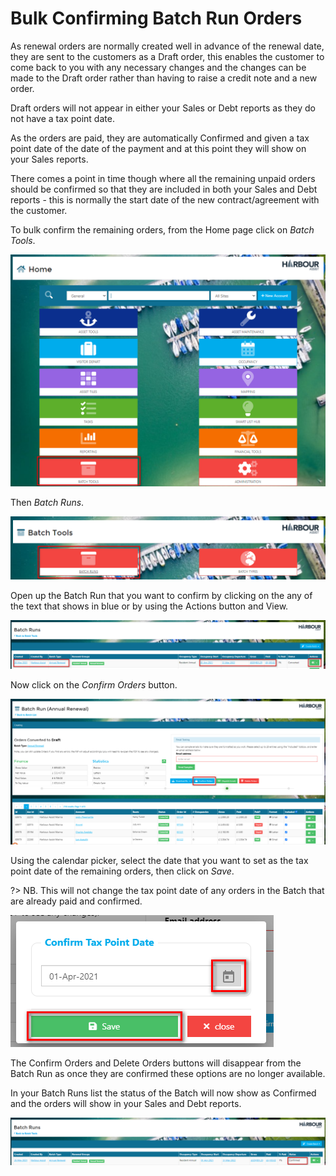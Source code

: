 # Bulk Confirming Batch Run Orders

As renewal orders are normally created well in advance of the renewal date, they are sent to the customers as a Draft order, this enables the customer to come back to you with any necessary changes and the changes can be made to the Draft order rather than having to raise a credit note and a new order.

Draft orders will not appear in either your Sales or Debt reports as they do not have a tax point date.

As the orders are paid, they are automatically Confirmed and given a tax point date of the date of the payment and at this point they will show on your Sales reports.

There comes a point in time though where all the remaining unpaid orders should be confirmed so that they are included in both your Sales and Debt reports - this is normally the start date of the new contract/agreement with the customer.

To bulk confirm the remaining orders, from the Home page click on _Batch Tools_.

![image-20210526163435009](../.gitbook/assets/image-20210526163435009.png)

Then _Batch Runs_.

![image-20210526163534316](../.gitbook/assets/image-20210526163534316.png)

Open up the Batch Run that you want to confirm by clicking on the any of the text that shows in blue or by using the Actions button and View.

![image-20210526163749533](../.gitbook/assets/image-20210526163749533.png)

Now click on the _Confirm Orders_ button.

![image-20210526163305892](../.gitbook/assets/image-20210526163305892.png)

Using the calendar picker, select the date that you want to set as the tax point date of the remaining orders, then click on _Save_.

?&gt; NB. This will not change the tax point date of any orders in the Batch that are already paid and confirmed.

![image-20210526164848530](../.gitbook/assets/image-20210526164848530.png)

The Confirm Orders and Delete Orders buttons will disappear from the Batch Run as once they are confirmed these options are no longer available.

In your Batch Runs list the status of the Batch will now show as Confirmed and the orders will show in your Sales and Debt reports.

![image-20210526165243745](../.gitbook/assets/image-20210526165243745.png)


